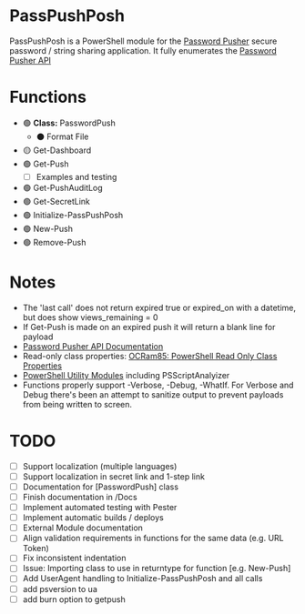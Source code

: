 # PassPushPosh

PassPushPosh is a PowerShell module for the [Password Pusher](/pglombardo/PasswordPusher) secure password / string sharing application. It fully enumerates the [Password Pusher API](https://pwpush.com/api)

# Functions

- 🟢 **Class:** PasswordPush
  - ⚫️ Format File
- 🟡 Get-Dashboard
- 🟢 Get-Push
  - [ ] Examples and testing
- 🟢 Get-PushAuditLog
- 🟢 Get-SecretLink
- 🟢 Initialize-PassPushPosh
- 🟢 New-Push
- 🟢 Remove-Push

# Notes

- The 'last call' does not return expired true or expired_on with a datetime, but does show views_remaining = 0
- If Get-Push is made on an expired push it will return a blank line for payload
- [Password Pusher API Documentation](https://pwpush.com/api/1.0.en.html)
- Read-only class properties: [OCRam85:  PowerShell Read Only Class Properties](https://ocram85.com/posts/pwsh-read-only-class-properties/)
- [PowerShell Utility Modules](https://learn.microsoft.com/en-us/powershell/utility-modules/overview?view=ps-modules) including PSScriptAnalyizer
- Functions properly support -Verbose, -Debug, -WhatIf.  For Verbose and Debug there's been an attempt to sanitize output to prevent payloads from being written to screen.

# TODO

- [ ] Support localization (multiple languages)
- [ ] Support localization in secret link and 1-step link
- [ ] Documentation for [PasswordPush] class
- [ ] Finish documentation in /Docs
- [ ] Implement automated testing with Pester
- [ ] Implement automatic builds / deploys
- [ ] External Module documentation
- [ ] Align validation requirements in functions for the same data (e.g. URL Token)
- [ ] Fix inconsistent indentation
- [ ] Issue: Importing class to use in returntype for function [e.g. New-Push]
- [ ] Add UserAgent handling to Initialize-PassPushPosh and all calls
- [ ] add psversion to ua
- [ ] add burn option to getpush